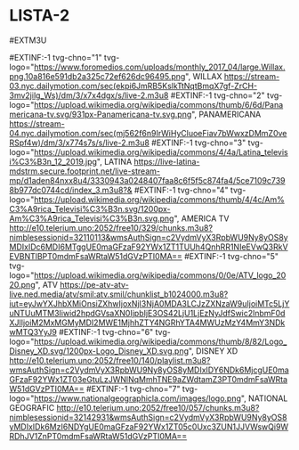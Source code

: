 # LISTA-2

#EXTM3U

#EXTINF:-1 tvg-chno="1" tvg-logo="https://www.foromedios.com/uploads/monthly_2017_04/large.Willax.png.10a816e591db2a325c72ef626dc96495.png", WILLAX
https://stream-03.nyc.dailymotion.com/sec(ekpi6JmRB5KslkTtNqtBmqX7gf-ZrCH-3mv2jilg_Ws)/dm/3/x7x4dgx/s/live-2.m3u8
#EXTINF:-1 tvg-chno="2" tvg-logo="https://upload.wikimedia.org/wikipedia/commons/thumb/6/6d/Panamericana-tv.svg/931px-Panamericana-tv.svg.png", PANAMERICANA
https://stream-04.nyc.dailymotion.com/sec(mj562f6n9IrWiHyCluoeFiav7bWwxzDMmZ0veRSpf4w)/dm/3/x774s7s/s/live-2.m3u8
#EXTINF:-1 tvg-chno="3" tvg-logo="https://upload.wikimedia.org/wikipedia/commons/4/4a/Latina_televisi%C3%B3n_12_2019.jpg", LATINA
https://live-latina-mdstrm.secure.footprint.net/live-stream-mp/d1aden84nxx8u4/3330943a0248407faa8c6f5f5c874fa4/5ce7109c7398b977dc0744cd/index_3.m3u8?&
#EXTINF:-1 tvg-chno="4" tvg-logo="https://upload.wikimedia.org/wikipedia/commons/thumb/4/4c/Am%C3%A9rica_Televisi%C3%B3n.svg/1200px-Am%C3%A9rica_Televisi%C3%B3n.svg.png", AMERICA TV
http://e10.telerium.uno:2052/free10/329/chunks.m3u8?nimblesessionid=32110113&wmsAuthSign=c2VydmVyX3RpbWU9Ny8yOS8yMDIxIDc6MDI6MTggUE0maGFzaF92YWx1ZT1TUUh4QnhRR1NIeEVwQ3RkVEVBNTlBPT0mdmFsaWRtaW51dGVzPTI0MA==
#EXTINF:-1 tvg-chno="5" tvg-logo="https://upload.wikimedia.org/wikipedia/commons/0/0e/ATV_logo_2020.png", ATV
https://pe-atv-atv-live.ned.media/atv/smil:atv.smil/chunklist_b1024000.m3u8?iut=eyJwYXJhbXMiOnsiZXhwIjoxNjI3NjA0MDA3LCJzZXNzaW9uIjoiMTc5LjYuNTUuMTM3Iiwid2hpdGVsaXN0IjpbIjE3OS42LjU1LjEzNyJdfSwic2lnbmF0dXJlIjoiM2MxMGMyMDI2MWE1MjhhZTY4NGRhYTA4MWUzMzY4MmY3NDkwMTQ3YyJ9
#EXTINF:-1 tvg-chno="6" tvg-logo="https://upload.wikimedia.org/wikipedia/commons/thumb/8/82/Logo_Disney_XD.svg/1200px-Logo_Disney_XD.svg.png", DISNEY XD
http://e10.telerium.uno:2052/free10/140/playlist.m3u8?wmsAuthSign=c2VydmVyX3RpbWU9Ny8yOS8yMDIxIDY6NDk6MjcgUE0maGFzaF92YWx1ZT03eGtuLzJWNlNqMmhTNE9aZWdtamZ3PT0mdmFsaWRtaW51dGVzPTI0MA==
#EXTINF:-1 tvg-chno="7" tvg-logo="https://www.nationalgeographicla.com/images/logo.png", NATIONAL GEOGRAFIC
http://e10.telerium.uno:2052/free10/057/chunks.m3u8?nimblesessionid=32142931&wmsAuthSign=c2VydmVyX3RpbWU9Ny8yOS8yMDIxIDk6MzI6NDYgUE0maGFzaF92YWx1ZT05c0Uxc3ZUN1JJVWswQi9WRDhJV1ZnPT0mdmFsaWRtaW51dGVzPTI0MA==
